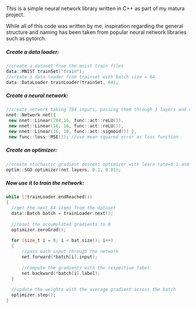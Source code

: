 This is a simple neural network library written in C++ as part of my matura project.

While all of this code was written by me, inspiration regarding the general structure and naming has been taken from popular neural network libraries such as pytorch.

##### Create a data loader:
```cpp
//create a dataset from the mnist train files
data::MNIST trainSet("train");
//create a data loader from trainset with batch size = 64
data::DataLoader trainLoader(trainSet, 64);
```

##### Create a neural network:
```cpp
//create network taking 784 inputs, passing them through 3 layers and returning 10 outputs
nnet::Network net({ 
 new nnet::Linear(784,16, func::act::reLU()),
 new nnet::Linear(16, 16, func::act::reLU()),
 new nnet::Linear(16, 10, func::act::sigmoid()) },
 new func::loss::MSE()); //use mean squared error as loss function
```

##### Create an optimizer:
```cpp
//create stochastic gradient descent optimizer with learn rate=0.1 and learn rate decay speed=0.01
optim::SGD optimizer(net.layers, 0.1, 0.01);
```

##### Now use it to train the network:
```cpp
while (!trainLoader.endReached()) 
{
  //get the next 64 items from the dataset
  data::Batch batch = trainLoader.next();
  
  //reset the accumulated gradients to 0
  optimizer.zeroGrad();
  
  for (size_t i = 0; i < bat.size(); i++) 
  {
      //pass each input through the network
      net.forward(*batch[i].input);
      
      //compute the gradients with the respective label
      net.backward(*batch[i].label);
  }
  
  //update the weights with the average gradient across the batch
  optimizer.step();
}
```

